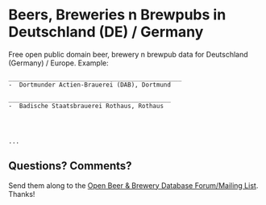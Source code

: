 # Beers, Breweries n Brewpubs in Deutschland (DE) / Germany


Free open public domain beer, brewery n brewpub data for Deutschland (Germany) / Europe.
Example:

~~~
________________________________________________
-  Dortmunder Actien-Brauerei (DAB), Dortmund 

_____________________________________________
-  Badische Staatsbrauerei Rothaus, Rothaus




...
~~~


## Questions? Comments?

Send them along to the
[Open Beer & Brewery Database Forum/Mailing List](http://groups.google.com/group/beerdb).
Thanks!
